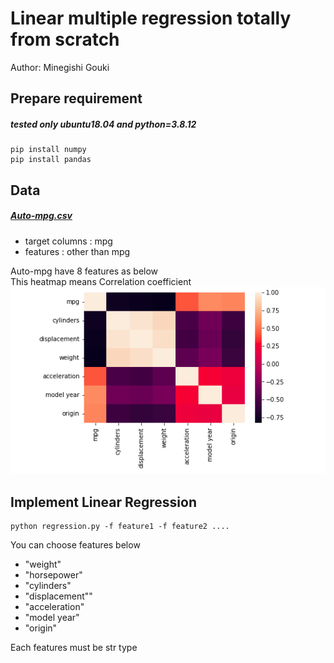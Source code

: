 # Linear multiple regression totally from scratch
Author: Minegishi Gouki
## Prepare requirement  
##### tested only ubuntu18.04 and python=3.8.12
```
pip install numpy
pip install pandas
```
## Data  
##### [Auto-mpg.csv](https://archive.ics.uci.edu/ml/datasets/Auto+MPG)
- target columns : mpg
- features : other than mpg   

Auto-mpg have 8 features as below  
This heatmap means Correlation coefficient
![EDA](EDA.png)

## Implement Linear Regression  
```
python regression.py -f feature1 -f feature2 ....
```
You can choose features below
- "weight"
- "horsepower"
- "cylinders"
- "displacement""
- "acceleration"
- "model year"
- "origin"

Each features must be str type